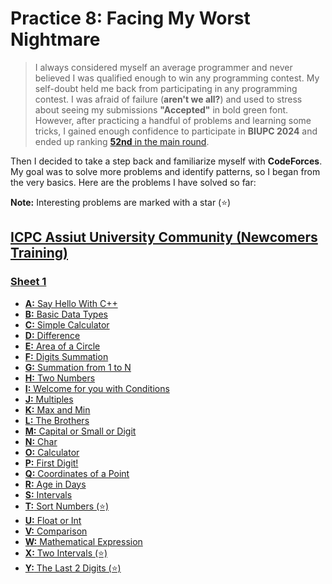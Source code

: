 # Practice 8: Facing My Worst Nightmare

> I always considered myself an average programmer and never believed I was qualified enough to win any programming contest. My self-doubt held me back from participating in any programming contest. I was afraid of failure (**aren't we all?**) and used to stress about seeing my submissions **"Accepted"** in bold green font. However, after practicing a handful of problems and learning some tricks, I gained enough confidence to participate in **BIUPC 2024** and ended up ranking [**52nd** in the main round][0].

Then I decided to take a step back and familiarize myself with **CodeForces**. My goal was to solve more problems and identify patterns, so I began from the very basics. Here are the problems I have solved so far:

**Note:** Interesting problems are marked with a star (⭐)

## [ICPC Assiut University Community (Newcomers Training)][2]

### [Sheet 1][3]

-   [**A:** Say Hello With C++][3A]
-   [**B:** Basic Data Types][3B]
-   [**C:** Simple Calculator][3C]
-   [**D:** Difference][3D]
-   [**E:** Area of a Circle][3E]
-   [**F:** Digits Summation][3F]
-   [**G:** Summation from 1 to N][3G]
-   [**H:** Two Numbers][3H]
-   [**I:** Welcome for you with Conditions][3I]
-   [**J:** Multiples][3J]
-   [**K:** Max and Min][3K]
-   [**L:** The Brothers][3L]
-   [**M:** Capital or Small or Digit][3M]
-   [**N:** Char][3N]
-   [**O:** Calculator][3O]
-   [**P:** First Digit!][3P]
-   [**Q:** Coordinates of a Point][3Q]
-   [**R:** Age in Days][3R]
-   [**S:** Intervals][3S]
-   [**T:** Sort Numbers (⭐)][3T]
-   [**U:** Float or Int][3U]
-   [**V:** Comparison][3V]
-   [**W:** Mathematical Expression][3W]
-   [**X:** Two Intervals (⭐)][3X]
-   [**Y:** The Last 2 Digits (⭐)][3Y]

<!-- === links === -->

[0]: https://www.facebook.com/share/p/SJoxJEWZruUWbuQy/
[1]: https://codeforces.com/problemset?order=BY_SOLVED_DESC
[2]: https://codeforces.com/group/MWSDmqGsZm/contests
[3]: https://codeforces.com/group/MWSDmqGsZm/contest/219158
[3A]: https://codeforces.com/group/MWSDmqGsZm/contest/219158/problem/A
[3B]: https://codeforces.com/group/MWSDmqGsZm/contest/219158/problem/B
[3C]: https://codeforces.com/group/MWSDmqGsZm/contest/219158/problem/C
[3D]: https://codeforces.com/group/MWSDmqGsZm/contest/219158/problem/D
[3E]: https://codeforces.com/group/MWSDmqGsZm/contest/219158/problem/E
[3F]: https://codeforces.com/group/MWSDmqGsZm/contest/219158/problem/F
[3G]: https://codeforces.com/group/MWSDmqGsZm/contest/219158/problem/G
[3H]: https://codeforces.com/group/MWSDmqGsZm/contest/219158/problem/H
[3I]: https://codeforces.com/group/MWSDmqGsZm/contest/219158/problem/I
[3J]: https://codeforces.com/group/MWSDmqGsZm/contest/219158/problem/J
[3K]: https://codeforces.com/group/MWSDmqGsZm/contest/219158/problem/K
[3L]: https://codeforces.com/group/MWSDmqGsZm/contest/219158/problem/L
[3M]: https://codeforces.com/group/MWSDmqGsZm/contest/219158/problem/M
[3N]: https://codeforces.com/group/MWSDmqGsZm/contest/219158/problem/N
[3O]: https://codeforces.com/group/MWSDmqGsZm/contest/219158/problem/O
[3P]: https://codeforces.com/group/MWSDmqGsZm/contest/219158/problem/P
[3Q]: https://codeforces.com/group/MWSDmqGsZm/contest/219158/problem/Q
[3R]: https://codeforces.com/group/MWSDmqGsZm/contest/219158/problem/R
[3S]: https://codeforces.com/group/MWSDmqGsZm/contest/219158/problem/S
[3T]: https://codeforces.com/group/MWSDmqGsZm/contest/219158/problem/T
[3U]: https://codeforces.com/group/MWSDmqGsZm/contest/219158/problem/U
[3V]: https://codeforces.com/group/MWSDmqGsZm/contest/219158/problem/V
[3W]: https://codeforces.com/group/MWSDmqGsZm/contest/219158/problem/W
[3X]: https://codeforces.com/group/MWSDmqGsZm/contest/219158/problem/X
[3Y]: https://codeforces.com/group/MWSDmqGsZm/contest/219158/problem/Y
